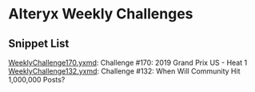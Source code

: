 # Alteryx Weekly Challenges

## Snippet List

[WeeklyChallenge170.yxmd](WeeklyChallenge170): Challenge #170: 2019 Grand Prix US - Heat 1
[WeeklyChallenge132.yxmd](WeeklyChallenge132.yxmd): Challenge #132: When Will Community Hit 1,000,000 Posts?
